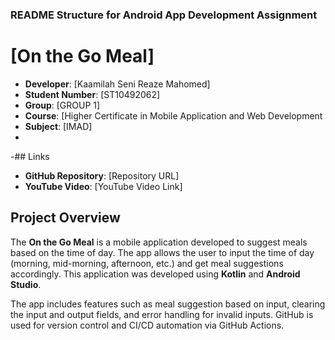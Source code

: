 ### **README Structure for Android App Development Assignment**


# [On the Go Meal]
- **Developer**: [Kaamilah Seni Reaze Mahomed]
- **Student Number**: [ST10492062]
- **Group**: [GROUP 1]
- **Course**: [Higher Certificate in Mobile Application and Web Development
- **Subject**: [IMAD]
-
-## Links
- **GitHub Repository**: [Repository URL]
- **YouTube Video**: [YouTube Video Link]

## Project Overview

The **On the Go Meal** is a mobile application developed to suggest meals based on the time of day. The app allows the user to input the time of day (morning, mid-morning, afternoon, etc.) and get meal suggestions accordingly. This application was developed using **Kotlin** and **Android Studio**.

The app includes features such as meal suggestion based on input, clearing the input and output fields, and error handling for invalid inputs. GitHub is used for version control and CI/CD automation via GitHub Actions.
